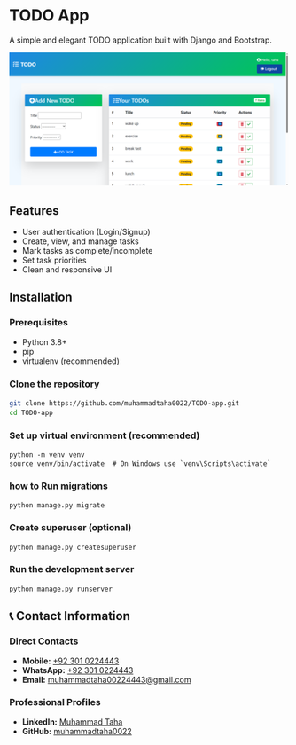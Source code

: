 # TODO App

A simple and elegant TODO application built with Django and Bootstrap.

![TODO App Screenshot](photo\todoo.png)

## Features

- User authentication (Login/Signup)
- Create, view, and manage tasks
- Mark tasks as complete/incomplete
- Set task priorities
- Clean and responsive UI

## Installation

### Prerequisites
- Python 3.8+
- pip
- virtualenv (recommended)

### Clone the repository
```bash
git clone https://github.com/muhammadtaha0022/TODO-app.git
cd TODO-app
```
### Set up virtual environment (recommended)
```
python -m venv venv
source venv/bin/activate  # On Windows use `venv\Scripts\activate`
```
### how to  Run migrations
```
python manage.py migrate
```

### Create superuser (optional) 
```
python manage.py createsuperuser
```

### Run the development server 
```
python manage.py runserver
```



## 📞 Contact Information 

### Direct Contacts 
- **Mobile:** [+92 301 0224443](tel:+923010224443)
- **WhatsApp:** [+92 301 0224443](https://wa.me/923010224443)
- **Email:** [muhammadtaha00224443@gmail.com](mailto:muhammadtaha00224443@gmail.com)

### Professional Profiles
- **LinkedIn:** [Muhammad Taha](https://www.linkedin.com/in/muhammad-taha-taha)
- **GitHub:** [muhammadtaha0022](https://github.com/muhammadtaha0022)
